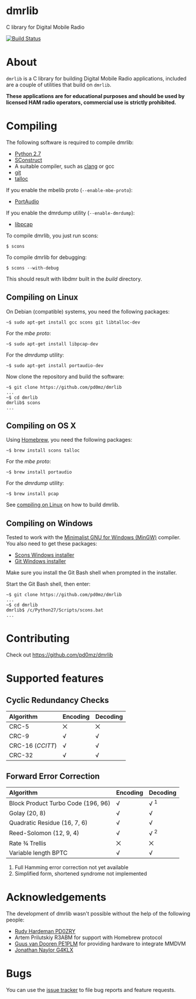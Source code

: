 # dmrlib
C library for Digital Mobile Radio

[![Build Status](https://travis-ci.org/pd0mz/dmrlib.svg?branch=master)](https://travis-ci.org/pd0mz/dmrlib)

# About

`dmrlib` is a C library for building Digital Mobile Radio applications,
included are a couple of utilities that build on `dmrlib`.

**These applications are for educational purposes and should be used by
licensed HAM radio operators, commercial use is strictly prohibited.**

# Compiling

The following software is required to compile dmrlib:

  * [Python 2.7](http://www.python.org/)
  * [SConstruct](http://scons.org/)
  * A suitable compiler, such as [clang](http://clang.llvm.org) or gcc
  * [git](https://git-scm.com)
  * [talloc](https://talloc.samba.org/)

If you enable the mbelib proto (`--enable-mbe-proto`):

  * [PortAudio](http://portaudio.com/)

If you enable the dmrdump utility (`--enable-dmrdump`):

  * [libpcap](http://www.tcpdump.org)

To compile dmrlib, you just run scons:

    $ scons

To compile dmrlib for debugging:

    $ scons --with-debug

This should result with libdmr built in the *build* directory.

## Compiling on Linux

On Debian (compatible) systems, you need the following packages:

    ~$ sudo apt-get install gcc scons git libtalloc-dev

For the *mbe proto*:

    ~$ sudo apt-get install libpcap-dev

For the *dmrdump* utility:

    ~$ sudo apt-get install portaudio-dev

Now clone the repository and build the software:

    ~$ git clone https://github.com/pd0mz/dmrlib
    ...
    ~$ cd dmrlib
    dmrlib$ scons
    ...

## Compiling on OS X

Using [Homebrew](http://brew.sh), you need the following packages:

    ~$ brew install scons talloc

For the *mbe proto*:

    ~$ brew install portaudio

For the *dmrdump* utility:

    ~$ brew install pcap

See [compiling on Linux](#compiling-on-linux) on how to build dmrlib.

## Compiling on Windows

Tested to work with the
[Minimalist GNU for Windows (MinGW)](http://www.mingw.org) compiler. You also
need to get these packages:

  * [Scons Windows installer](http://www.scons.org/download.php)
  * [Git Windows installer](https://git-scm.com/download/win)

Make sure you install the Git Bash shell when prompted in the installer.

Start the Git Bash shell, then enter:

    ~$ git clone https://github.com/pd0mz/dmrlib
    ...
    ~$ cd dmrlib
    dmrlib$ /c/Python27/Scripts/scons.bat
    ...

# Contributing

Check out https://github.com/pd0mz/dmrlib

# Supported features

## Cyclic Redundancy Checks

| **Algorithm**                      | **Encoding**   | **Decoding**   |
|:-----------------------------------|:---------------|:---------------|
| CRC-5                              | ⨉              | ⨉              |
| CRC-9                              | √              | √              |
| CRC-16 (*CCITT*)                   | √              | √              |
| CRC-32                             | √              | √              |

## Forward Error Correction

| **Algorithm**                      | **Encoding**   | **Decoding**   |
|:-----------------------------------|:---------------|:---------------|
| Block Product Turbo Code (196, 96) | √              | √ <sup>1</sup> |
| Golay (20, 8)                      | √              | √              |
| Quadratic Residue (16, 7, 6)       | √              | √              |
| Reed-Solomon (12, 9, 4)            | √              | √ <sup>2</sup> |
| Rate ¾ Trellis                     | ⨉              | ⨉              |
| Variable length BPTC               | √              | √              |


1.  Full Hamming error correction not yet available
2.  Simplified form, shortened syndrome not implemented

# Acknowledgements

The development of dmrlib wasn't possible without the help of the following
people:

  * [Rudy Hardeman PD0ZRY](https://github.com/zarya)
  * Artem Prilutskiy R3ABM for support with Homebrew protocol
  * [Guus van Dooren PE1PLM](http://dvmega.auria.nl) for providing hardware to integrate MMDVM
  * [Jonathan Naylor G4KLX](https://twitter.com/G4KLX)

# Bugs

You can use the [issue tracker](https://github.com/pd0mz/dmrlib/issues) to file
bug reports and feature requests.
